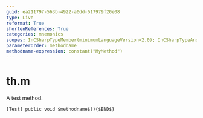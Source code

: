 ```yaml
---
guid: ea211797-563b-4922-a0dd-617979f20e08
type: Live
reformat: True
shortenReferences: True
categories: mnemonics
scopes: InCSharpTypeMember(minimumLanguageVersion=2.0); InCSharpTypeAndNamespace(minimumLanguageVersion=2.0)
parameterOrder: methodname
methodname-expression: constant("MyMethod")
---
```


# th.m

A test method.

```
[Test] public void $methodname$(){$END$}
```
